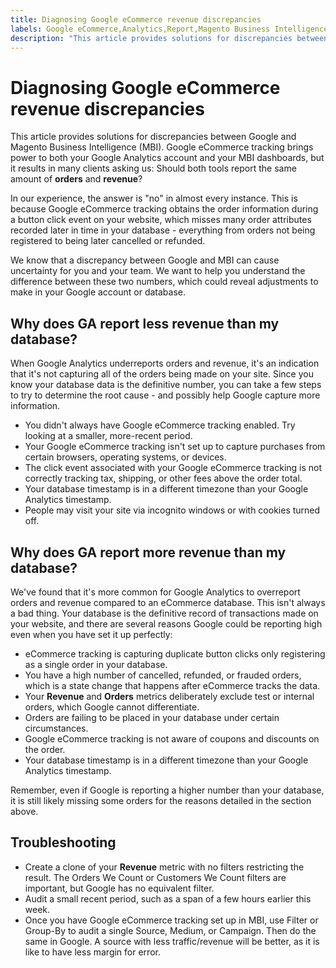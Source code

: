 ```yaml
---
title: Diagnosing Google eCommerce revenue discrepancies
labels: Google eCommerce,Analytics,Report,Magento Business Intelligence,MBI,troubleshooting,orders,revenue,data discrepancies
description: "This article provides solutions for discrepancies between Google and Magento Business Intelligence (MBI). Google eCommerce tracking brings power to both your Google Analytics account and your MBI dashboards, but it results in many clients asking us: Should both tools report the same amount of **orders** and **revenue**?"
---
```


# Diagnosing Google eCommerce revenue discrepancies

This article provides solutions for discrepancies between Google and Magento Business Intelligence (MBI). Google eCommerce tracking brings power to both your Google Analytics account and your MBI dashboards, but it results in many clients asking us: Should both tools report the same amount of **orders** and **revenue**?

In our experience, the answer is "no" in almost every instance. This is because Google eCommerce tracking obtains the order information during a button click event on your website, which misses many order attributes recorded later in time in your database - everything from orders not being registered to being later cancelled or refunded.

We know that a discrepancy between Google and MBI can cause uncertainty for you and your team. We want to help you understand the difference between these two numbers, which could reveal adjustments to make in your Google account or database.

## Why does GA report **less** revenue than my database?

When Google Analytics underreports orders and revenue, it's an indication that it's not capturing all of the orders being made on your site. Since you know your database data is the definitive number, you can take a few steps to try to determine the root cause - and possibly help Google capture more information.

* You didn't always have Google eCommerce tracking enabled. Try looking at a smaller, more-recent period.
* Your Google eCommerce tracking isn't set up to capture purchases from certain browsers, operating systems, or devices.
* The click event associated with your Google eCommerce tracking is not correctly tracking tax, shipping, or other fees above the order total.
* Your database timestamp is in a different timezone than your Google Analytics timestamp.
* People may visit your site via incognito windows or with cookies turned off.

## Why does GA report **more** revenue than my database?

We've found that it's more common for Google Analytics to overreport orders and revenue compared to an eCommerce database. This isn't always a bad thing. Your database is the definitive record of transactions made on your website, and there are several reasons Google could be reporting high even when you have set it up perfectly:

* eCommerce tracking is capturing duplicate button clicks only registering as a single order in your database.
* You have a high number of cancelled, refunded, or frauded orders, which is a state change that happens after eCommerce tracks the data.
* Your **Revenue** and **Orders** metrics deliberately exclude test or internal orders, which Google cannot differentiate.
* Orders are failing to be placed in your database under certain circumstances.
* Google eCommerce tracking is not aware of coupons and discounts on the order.
* Your database timestamp is in a different timezone than your Google Analytics timestamp.

Remember, even if Google is reporting a higher number than your database, it is still likely missing some orders for the reasons detailed in the section above.

## Troubleshooting

* Create a clone of your **Revenue** metric with no filters restricting the result. The Orders We Count or Customers We Count filters are important, but Google has no equivalent filter.
* Audit a small recent period, such as a span of a few hours earlier this week.
* Once you have Google eCommerce tracking set up in MBI, use Filter or Group-By to audit a single Source, Medium, or Campaign. Then do the same in Google. A source with less traffic/revenue will be better, as it is like to have less margin for error. 